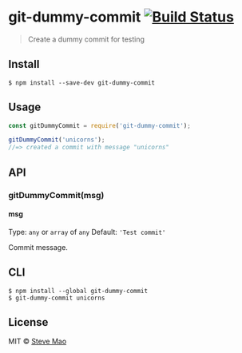 # git-dummy-commit [![Build Status](https://travis-ci.org/stevemao/git-dummy-commit.svg?branch=master)](https://travis-ci.org/stevemao/git-dummy-commit)

> Create a dummy commit for testing


## Install

```
$ npm install --save-dev git-dummy-commit
```


## Usage

```js
const gitDummyCommit = require('git-dummy-commit');

gitDummyCommit('unicorns');
//=> created a commit with message "unicorns"
```


## API

### gitDummyCommit(msg)

#### msg

Type: `any` or `array` of `any` Default: `'Test commit'`

Commit message.


## CLI

```
$ npm install --global git-dummy-commit
$ git-dummy-commit unicorns
```


## License

MIT © [Steve Mao](https://github.com/stevemao)
